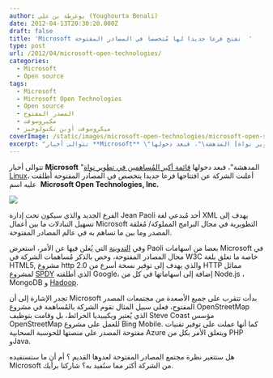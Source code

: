```yaml
---
author: يوغرطة بن علي (Youghourta Benali)
date: 2012-04-13T20:30:20.000Z
draft: false
title: 'Microsoft تفتح فرعا جديدا لها مُتخصصا في المصادر المفتوحة  '
type: post
url: /2012/04/microsoft-open-technologies/
categories:
  - Microsoft
  - Open source
tags:
  - Microsoft
  - Microsoft Open Technologies
  - Open source
  - المصدر المفتوح
  - مكيروسوفت
  - ميكروسوفت أوبن تكنولوجيز
coverImage: /static/images/microsoft-open-technologies/microsoft-open-source.jpg
excerpt: "تتوالى أخبار **Microsoft** \"المدهشة\"، فبعد دخولها [قائمة أكبر المُساهمين في تطوير نواة Linux](https://www.it-scoop.com/2012/04/microsoft-ranks-17-top-linux-kernel-contributors%e2%80%8e/)، أعلنت الشركة عن افتتاحها فرعا جديدا يتخصص في المصادر المفتوحة أُطلقت عليه اسم \_**Microsoft Open Technologies, Inc.**\n\n\n\nالفرع الجديد والذي سيكون تحت إدارة Jean Paoli أحد مُبدعي لغة"
---
```

تتوالى أخبار **Microsoft** "المدهشة"، فبعد دخولها [قائمة أكبر المُساهمين في تطوير نواة Linux](https://www.it-scoop.com/2012/04/microsoft-ranks-17-top-linux-kernel-contributors%e2%80%8e/)، أعلنت الشركة عن افتتاحها فرعا جديدا يتخصص في المصادر المفتوحة أُطلقت عليه اسم  **Microsoft Open Technologies, Inc.**

![](/static/images/microsoft-open-technologies/microsoft-open-source.jpg)

الفرع الجديد والذي سيكون تحت إدارة Jean Paoli أحد مُبدعي لغة XML يهدف إلى تسهيل التبادلات ما بين أعمال Microsoft التطويرية في مجال البرامج المملوكة/ مُغلقة المصدر وما بين ما تساهم به في عالم المصادر المفتوحة.

وفي [التدوينة](http://blogs.msdn.com/b/interoperability/archive/2012/04/12/announcing-one-more-way-microsoft-will-engage-with-the-open-source-and-standards-communities.aspx) التي يُعلن فيها عن الأمر، استعرض Paoli بعضا من اسهامات Microsoft في مجال المصادر المفتوحة، وخص بالذكر مُساهمات الشركة في W3C خاصة ما تعلق بلغة HTML5, مشروع http 2.0 والذي يهدف إلى توفير نسخة أسرع من HTTP مماثل لمشروع [SPDY](https://www.it-scoop.com/2009/11/spdy-%d9%85%d8%b4%d8%b1%d9%88%d8%b9-%d8%ac%d8%af%d9%8a%d8%af-%d9%84%d9%80google-%d9%84%d9%85%d8%b6%d8%a7%d8%b9%d9%81%d8%a9-%d8%b3%d8%b1%d8%b9%d8%a9-%d8%a7%d9%84%d8%a7%d9%86%d8%aa%d8%b1%d9%86%d8%aa/) الذي أطلقته Google، إضافة إلى اسهاماتها في كل من Node.js ، MongoDB و [Hadoop](https://www.it-scoop.com/2011/11/microsoft-hadoop/).

تجدر الإشارة إلى أن Microsoft بدأت تتقرب على جميع الأصعدة من مجتمعات المصدر المفتوح، فعلى سبيل المثال تقوم الشركة بالمُساهمة في مشروع OpenStreetMap الذي يُعتبر ويكيبيديا الخرائط، بل وقامت بتوظيف Steve Coast مؤسس OpenStreetMap للعمل على مشروع Bing Mobile. كما أنها عملت على توفير تقنيات مفتوحة المصدر على منصتها للحوسبة السحابية Azure ويتعلق الأمر بكل من PHP وJava.

هل ستتغير نظرة مجتمع المصادر المفتوحة لعدوها القديم ؟ أم أن ما ستستفيده Microsoft من الشركة أكثر مما ستُفيد به؟ شاركنا برأيك.
